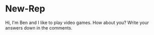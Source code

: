 # New-Rep
Hi, I'm Ben and I like to play video games. How about you? Write your answers down in the comments.
